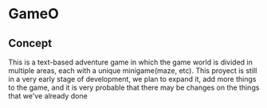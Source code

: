 # GameO
## Concept
This is a text-based adventure game in which the game world is divided in multiple areas, each with a unique minigame(maze, etc).
This proyect is still in a very early stage of development, we plan to expand it, add more things to the game, and it is very probable that there may be changes on the things that we've already done
